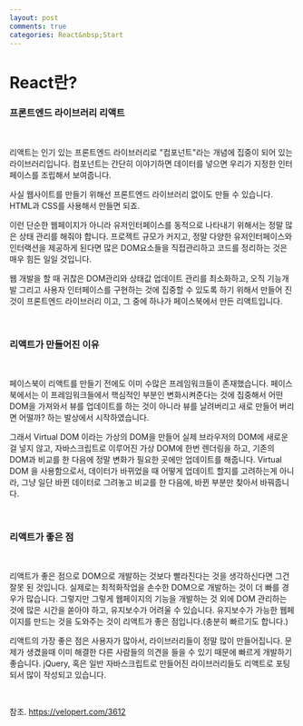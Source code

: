 ```yaml
---
layout: post
comments: true
categories: React&nbsp;Start
---
```


# React란?
### 프론트엔드 라이브러리 리액트

&nbsp;

리액트는 인기 있는 프론트엔드 라이브러리로 "컴포넌트"라는 개념에 집중이 되어 있는 라이브러리입니다. 컴포넌트는 간단히 이야기하면 데이터를 넣으면 우리가 지정한 인터페이스를 조립해서 보여줍니다.

사실 웹사이트를 만들기 위해선 프론트엔드 라이브러리 없이도 만들 수 있습니다. HTML과 CSS를 사용해서 만들면 되죠.

이런 단순한 웹페이지가 아니라 유저인터페이스를 동적으로 나타내기 위해서는 정말 많은 상태 관리를 해줘야 합니다. 프로젝트 규모가 커지고, 정말 다양한 유저인터페이스와 인터랙션을 제공하게 된다면 많은 DOM요소들을 직접관리하고 코드를 정리하는 것은 매우 힘든 일일 것입니다.

웹 개발을 할 때 귀찮은 DOM관리와 상태값 업데이트 관리를 최소화하고, 오직 기능개발 그리고 사용자 인터페이스를 구현하는 것에 집중할 수 있도록 하기 위해서 만들어 진 것이 프론트엔드 라이브러리 이고, 그 중에 하나가 페이스북에서 만든 리액트입니다.

&nbsp;

### 리액트가 만들어진 이유

&nbsp;

페이스북이 리액트를 만들기 전에도 이미 수많은 프레임워크들이 존재했습니다. 페이스북에서는 이 프레임워크들에서 핵심적인 부분인 변화시켜준다는 것에 집중해서 어떤 DOM을 가져와서 뷰를 업데이트를 하는 것이 아니라 뷰를 날려버리고 새로 만들어 버리면 어떨까? 하는 발상에서 시작하였습니다.

그래서 Virtual DOM 이라는 가상의 DOM을 만들어 실제 브라우저의 DOM에 새로운걸 넣지 않고, 자바스크립트로 이루어진 가상 DOM에 한번 렌더링을 하고, 기존의 DOM과 비교를 한 다음에 정말 변화가 필요한 곳에만 업데이트를 해줍니다. Virtual DOM 을 사용함으로서, 데이터가 바뀌었을 때 어떻게 업데이트 할지를 고려하는게 아니라, 그냥 일단 바뀐 데이터로 그려놓고 비교를 한 다음에, 바뀐 부분만 찾아서 바꿔줍니다.

&nbsp;

### 리액트가 좋은 점

&nbsp;

리액트가 좋은 점으로 DOM으로 개발하는 것보다 빨라진다는 것을 생각하신다면 그건 잘못 된 것입니다. 실제로는 최적화작업을 손수한 DOM으로 개발하는 것이 더 빠를 경우가 많습니다. 그렇지만 그렇게 웹페이지의 기능을 개발하는 것 외에 DOM 관리하는 것에 많은 시간을 쏟아야 하고, 유지보수가 어려울 수 있습니다.
유지보수가 가능한 웹페이지를 만드는 것을 도와주는 것이 리액트가 좋은 점입니다.(충분히 빠르기도 합니다.)

리액트의 가장 좋은 점은 사용자가 많아서, 라이브러리들이 정말 많이 만들어집니다. 문제가 생겼을때 이미 해결한 다른 사람들의 의견을 들을 수 있기 때문에 빠르게 개발하기 좋습니다. jQuery, 혹은 일반 자바스크립트로 만들어진 라이브러리들도 리액트로 포팅되서 많이 작성되고 있습니다.



&nbsp;

참조. https://velopert.com/3612
